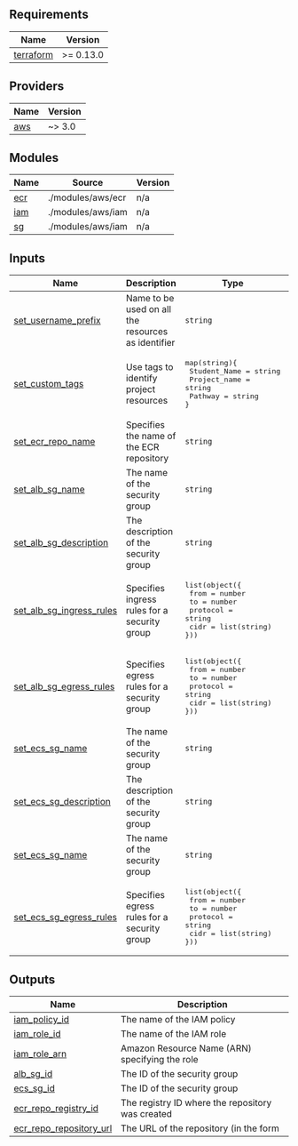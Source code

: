 <!-- BEGIN_TF_DOCS -->
## Requirements

| Name | Version |
|------|---------|
| <a name="requirement_terraform"></a> [terraform](#requirement\_terraform) | >= 0.13.0 |

## Providers

| Name | Version |
|------|---------|
| <a name="requirement_aws"></a> [aws](#requirement\_aws) | ~> 3.0 |

## Modules

| Name | Source | Version |
|------|--------|---------|
| <a name="module_ecr"></a> [ecr](#module\_ecr) | ./modules/aws/ecr | n/a |
| <a name="module_iam"></a> [iam](#module\_iam) | ./modules/aws/iam | n/a |
| <a name="module_sg"></a> [sg](#module\_sg) | ./modules/aws/iam | n/a |

<!-- ## Resources

No resources. -->

## Inputs

| Name | Description | Type | Default | Required |
|------|-------------|------|---------|:--------:|
| <a name="input_set_username_prefix"></a> [set\_username\_prefix](#input\_set\_username\_prefix) | Name to be used on all the resources as identifier | `string` | null | yes |
| <a name="input_set_custom_tags"></a> [set\_custom\_tags](#input\_set\_custom\_tags) | Use tags to identify project resources | <pre>map(string){<br>  Student_Name = string<br>  Project_name = string<br>  Pathway = string<br>}</pre> | null | yes |
| <a name="input_set_ecr_repo_name"></a> [set\_ecr\_repo\_name](#input\_set\_ecr\_repo\_name) | Specifies the name of the ECR repository | `string` | null | yes |
| <a name="input_set_alb_sg_name"></a> [set\_alb\_sg\_name](#input\_set\_alb\_sg\_name) | The name of the security group | `string` | null | yes |
| <a name="input_set_alb_sg_description"></a> [set\_alb\_sg\_description](#input\_set\_alb\_sg\_description) | The description of the security group | `string` | null | yes |
| <a name="input_set_alb_sg_ingress_rules"></a> [set\_alb\_sg\_ingress\_rules](#input\set\_alb\_sg\_ingress\_rules) | Specifies ingress rules for a security group | <pre>list(object({<br>  from = number<br>  to = number<br>  protocol = string<br>  cidr = list(string)<br>})) | null | 
| <a name="input_set_alb_sg_egress_rules"></a> [set\_alb\_sg\_egress\_rules](#input\_set\_alb\_sg\_egress\_rules) | Specifies egress rules for a security group | <pre>list(object({<br>  from = number<br>  to = number<br>  protocol = string<br>  cidr = list(string)<br>})) | null | yes |
| <a name="input_set_ecs_sg_name"></a> [set\_ecs\_sg\_name](#input\_set\_ecs\_sg\_name) | The name of the security group | `string` | null | yes |
| <a name="input_set_ecs_sg_description"></a> [set\_ecs\_sg\_description](#input\_set\_ecs\_sg\_description) | The description of the security group | `string` | null | yes |
| <a name="input_set_ecs_sg_name"></a> [set\_ecs\_sg\_name](#input\_set\_ecs\_sg\_name) | The name of the security group | `string` | null | yes |
| <a name="input_set_ecs_sg_egress_rules"></a> [set\_ecs\_sg\_egress\_rules](#input\_set\_ecs\_sg\_egress\_rules) | Specifies egress rules for a security group | <pre>list(object({<br>  from = number<br>  to = number<br>  protocol = string<br>  cidr = list(string)<br>})) | null | yes |

## Outputs

| Name | Description |
|------|-------------|
| <a name="output_iam_policy_id"></a> [iam\_policy\_id](#output\_iam\_policy\_id) | The name of the IAM policy |
| <a name="output_iam_role_id"></a> [iam\_role\_id](#output\_iam\_role\_id) | The name of the IAM role |
| <a name="output_iam_role_arn"></a> [iam\_role\_arn](#output\_iam\_role\_arn) | Amazon Resource Name (ARN) specifying the role |
| <a name="output_alb_sg_id"></a> [alb\_sg\_id](#output\_alb\_sg\_id) | The ID of the security group |
| <a name="output_ecs_sg_id"></a> [ecs\_sg\_id](#output\_ecs\_sg\_id) | The ID of the security group |
| <a name="output_ecr_repo_registry_id"></a> [ecr\_repo\_registry\_id](#output\_ecr\_repo\_registry\_id) | The registry ID where the repository was created |
| <a name="output_ecr_repo_repository_url"></a> [ecr\_repo\_repository\_url](#output\_ecr\_repo\_repository\_url) | The URL of the repository (in the form |
<!-- END_TF_DOCS -->